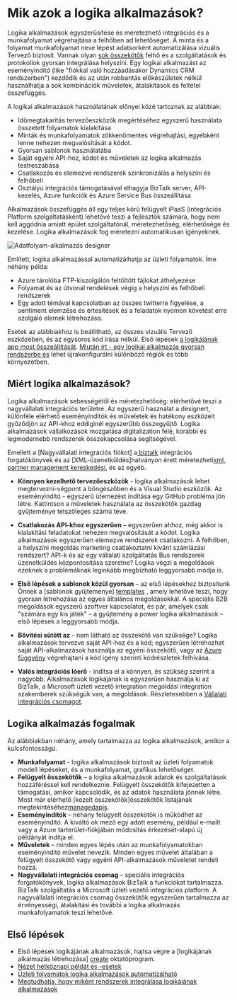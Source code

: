 <properties 
    pageTitle="Mik azok a logika alkalmazások?" 
    description="Többet szeretne tudni az alkalmazás szolgáltatás logikájának alkalmazások" 
    authors="kevinlam1" 
    manager="dwrede" 
    editor="" 
    services="logic-apps" 
    documentationCenter=""/>

<tags
    ms.service="logic-apps"
    ms.workload="na"
    ms.tgt_pltfrm="na"
    ms.devlang="na"
    ms.topic="hero-article" 
    ms.date="10/12/2016"
    ms.author="klam"/>

# <a name="what-are-logic-apps"></a>Mik azok a logika alkalmazások?

Logika alkalmazások egyszerűsítése és méretezhető integrációs és a munkafolyamat végrehajtása a felhőben ad lehetőséget. A minta és a folyamat munkafolyamat neve lépést adatsorként automatizálása vizuális Tervező biztosít.  Vannak olyan [sok összekötők](../connectors/apis-list.md) felhő és a szolgáltatások és protokollok gyorsan integrálása helyszíni.  Egy logikai alkalmazást az eseményindító (like "fiókkal való hozzáadásakor Dynamics CRM rendszerben") kezdődik és az után robbantás előkészületek nélkül használhatja a sok kombinációk műveletek, átalakítások és feltétel összefüggés.

A logikai alkalmazások használatának előnyei közé tartoznak az alábbiak:  

- Időmegtakarítás tervezőeszközök megértéséhez egyszerű használata összetett folyamatok kialakítása
- Minták és munkafolyamatok zökkenőmentes végrehajtási, egyébként lenne nehezen megvalósítását a kódot.
- Gyorsan sablonok használatába
- Saját egyéni API-hoz, kódot és műveletek az logika alkalmazás testreszabása
- Csatlakozás és elemezve rendszerek szinkronizálás a helyszíni és felhőbeli
- Osztályú integrációs támogatásával elhagyja BizTalk server, API-kezelés, Azure funkciók és Azure Service Bus összeállítása

Alkalmazások összefüggés áll egy teljes körű felügyelt iPaaS (integrációs Platform szolgáltatásként) lehetővé teszi a fejlesztők számára, hogy nem kell aggódnia amiatt épület szolgáltatónál, méretezhetőség, elérhetősége és kezelése.  Logika alkalmazások fog méretezni automatikusan igényeknek.

![Adatfolyam-alkalmazás designer](./media/app-service-logic-what-are-logic-apps/LogicAppCapture2.png)

Említett, logika alkalmazással automatizálhatja az üzleti folyamatok. Íme néhány példa:  
 
* Azure tárolóba FTP-kiszolgálón feltöltött fájlokat áthelyezése
* Folyamat és az útvonal rendelések végig a helyszíni és felhőbeli rendszerek
* Egy adott témával kapcsolatban az összes twitterre figyelése, a sentiment elemzése és értesítések és a feladatok nyomon követést erre szolgáló elemek létrehozása.

Esetek az alábbiakhoz is beállítható, az összes vizuális Tervező eszközében, és az egysoros kód írása nélkül. Első lépések [a logikájának app most összeállítását][create].  [Miután írt - egy logikai alkalmazás gyorsan rendszerbe és](app-service-logic-create-deploy-template.md) lehet újrakonfigurálni különböző régiók és több környezetben.

## <a name="why-logic-apps"></a>Miért logika alkalmazások?

Logika alkalmazások sebességétől és méretezhetőség: elérhetővé teszi a nagyvállalati integrációs területre.  Az egyszerű használat a designert, különféle elérhető eseményindítók és műveletek és hatékony eszközeit győződjön az API-khoz eddiginél egyszerűbb összegyűjtő.  Logika alkalmazások vállalkozások mozgatása digitalization felé, korábbi és legmodernebb rendszerek összekapcsolása segítségével.

Emellett a [Nagyvállalati integrációs fiókot] a[ biztalk] integrációs forgatókönyvek és az [XML-üzenetküldés]hatványon érett méretezheti[xml], [partner management kereskedési][tpm], és az egyéb.

- **Könnyen kezelhető tervezőeszközök** - logika alkalmazások lehet megtervezni-végpont a böngészőben és a Visual Studio eszközök. Az eseményindító - egyszerű ütemezést indítása egy GitHub probléma jön létre. Kattintson a műveletek használata az összekötők gazdag gyűjteménye tetszőleges számú téve.

- **Csatlakozás API-khoz egyszerűen** – egyszerűen ahhoz, még akkor is kialakítási feladatokat nehezen megvalósítását a kódot. Logika alkalmazások egyszerűen elemezve rendszerek csatlakozni. A felhőben, a helyszíni megoldás marketing csatlakoztatni kívánt számlázási rendszert? API-k és az egy vállalati szolgáltatás Bus rendszerek üzenetküldés központosítása szeretne? Logika végzi a megoldások ezeknek a problémáknak leginkább megbízható leggyorsabb módja is.

- **Első lépések a sablonok közül gyorsan** – az első lépésekhez biztosítunk Önnek a [sablonok gyűjteménye] [ templates] , amely lehetővé teszi, hogy gyorsan létrehozása az egyes általános megoldásokkal. A speciális B2B megoldások egyszerű szoftver kapcsolatot, és pár, amelyek csak "számára egy kis játék" – a gyűjtemény a power logika alkalmazások – első lépések a leggyorsabb módja.

- **Bővítési sütött az** - nem látható az összekötő van szüksége? Logika alkalmazások tervezve saját API-hoz és a kód; egyszerűen létrehozhat saját API-alkalmazások használja az egyéni összekötő, vagy az [Azure függvény](https://functions.azure.com) végrehajtani a kód igény szerinti kódrészletek felhívása. 

- **Valós integrációs lóerő** - indítsa el a könnyen, és szükség szerint a nagyobb. Alkalmazások logikájának is egyszerűen használja ki az BizTalk, a Microsoft üzleti vezető integration megoldási integration szakemberek szükségük van, a megoldások. Részletesebben a [Vállalati integrációs csomagot](./app-service-logic-enterprise-integration-overview.md).

## <a name="logic-app-concepts"></a>Logika alkalmazás fogalmak

Az alábbiakban néhány, amely tartalmazza az logika alkalmazások, amikor a kulcsfontosságú. 

- **Munkafolyamat** - logika alkalmazások biztosít az üzleti folyamatok modell lépéseket, és a munkafolyamat, grafikus lehetőséget.
- **Felügyelt összekötők** – a logika alkalmazások adatok és szolgáltatások hozzáféréssel kell rendelkeznie. Felügyelt összekötők kifejezetten a támogatási, amikor kapcsolódik, és az adatok használata jönnek létre. Most már elérhető [kezelt összekötők]összekötők listájának megtekintéséhez[managedapis].
- **Eseményindítók** – néhány felügyelt összekötők is működhet az eseményindító. A kiváltó ok mező egy adott esemény, például e-mailt vagy a Azure tárterület-fiókjában módosítás érkezését-alapú új példányát indítja el.
-  **Műveletek** – minden egyes lépés után az munkafolyamatokban eseményindító művelet nevezik. Minden egyes művelet általában a felügyelt összekötő vagy egyéni API-alkalmazások műveletet rendeli hozzá.
- **Nagyvállalati integrációs csomag** – speciális integrációs forgatókönyvek, logika alkalmazások BizTalk a funkciókat tartalmazza. BizTalk szolgáltatás a Microsoft üzleti vezető integrációs platform. A nagyvállalati integrációs csomag összekötők egyszerűen tartalmazza az érvényességi, átalakítási és további a logika alkalmazás munkafolyamatok teszi lehetővé.

## <a name="getting-started"></a>Első lépések  

- Első lépések logikájának alkalmazások, hajtsa végre a [logikájának alkalmazás létrehozása] [ create] oktatóprogram.  
- [Nézet hétköznapi példát és -esetek](app-service-logic-examples-and-scenarios.md)
- [Üzleti folyamatok logika alkalmazások automatizálható](http://channel9.msdn.com/Events/Build/2016/T694) 
- [Megtudhatja, hogy miként rendszerek integrálása logikájának alkalmazások](http://channel9.msdn.com/Events/Build/2016/P462)

[biztalk]: app-service-logic-enterprise-integration-accounts.md
[appservice]: ../app-service/app-service-value-prop-what-is.md
[create]: app-service-logic-create-a-logic-app.md
[managedapis]: ../connectors/apis-list.md
[tpm]: app-service-logic-enterprise-integration-accounts.md
[xml]: app-service-logic-enterprise-integration-b2b.md
[templates]: app-service-logic-use-logic-app-templates.md
